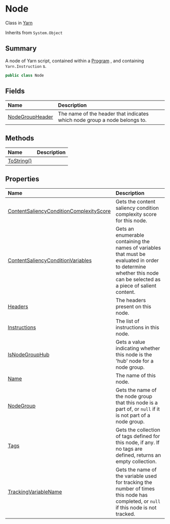 # Node

Class in [Yarn](/docs/api/csharp/yarn.md)

Inherits from `System.Object`

## Summary


A node of Yarn script, contained within a  [Program](yarn.program.md) , and
containing  `Yarn.Instruction` s.


```csharp
public class Node
```

## Fields

|Name|Description|
|:---|:---|
|[NodeGroupHeader](/docs/api/csharp/yarn.node.nodegroupheader.md)|The name of the header that indicates which node group a node belongs to.|

## Methods

|Name|Description|
|:---|:---|
|[ToString()](/docs/api/csharp/yarn.node.tostring.md)||

## Properties

|Name|Description|
|:---|:---|
|[ContentSaliencyConditionComplexityScore](/docs/api/csharp/yarn.node.contentsaliencyconditioncomplexityscore.md)|Gets the content saliency condition complexity score for this node.|
|[ContentSaliencyConditionVariables](/docs/api/csharp/yarn.node.contentsaliencyconditionvariables.md)|Gets an enumerable containing the names of variables that must be evaluated in order to determine whether this node can be selected as a piece of salient content.|
|[Headers](/docs/api/csharp/yarn.node.headers.md)|The headers present on this node.|
|[Instructions](/docs/api/csharp/yarn.node.instructions.md)|The list of instructions in this node.|
|[IsNodeGroupHub](/docs/api/csharp/yarn.node.isnodegrouphub.md)|Gets a value indicating whether this node is the 'hub' node for a node group.|
|[Name](/docs/api/csharp/yarn.node.name.md)|The name of this node.|
|[NodeGroup](/docs/api/csharp/yarn.node.nodegroup.md)|Gets the name of the node group that this node is a part of, or  `null`  if it is not part of a node group.|
|[Tags](/docs/api/csharp/yarn.node.tags.md)|Gets the collection of tags defined for this node, if any. If no tags are defined, returns an empty collection.|
|[TrackingVariableName](/docs/api/csharp/yarn.node.trackingvariablename.md)|Gets the name of the variable used for tracking the number of times this node has completed, or  `null`  if this node is not tracked.|

